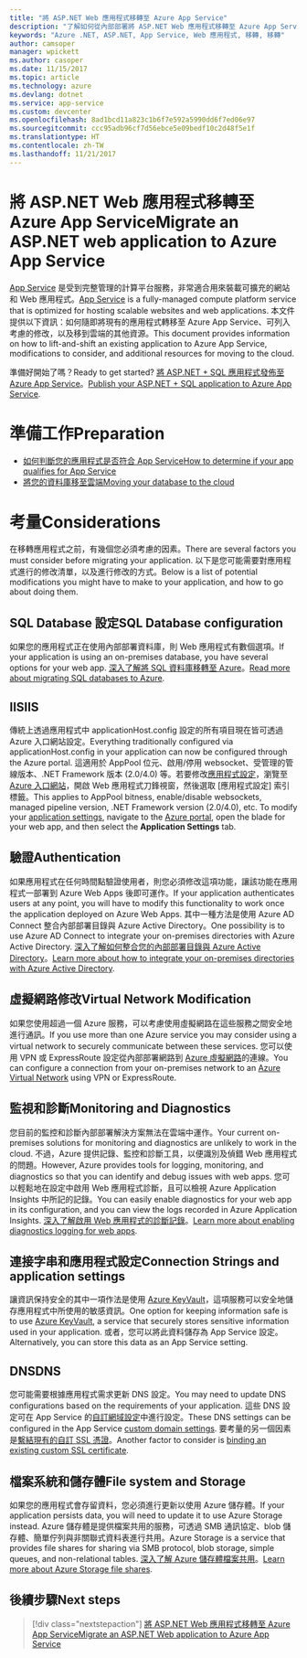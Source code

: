 ```yaml
---
title: "將 ASP.NET Web 應用程式移轉至 Azure App Service"
description: "了解如何從內部部署將 ASP.NET Web 應用程式移轉至 Azure App Service。"
keywords: "Azure .NET, ASP.NET, App Service, Web 應用程式, 移轉, 移轉"
author: camsoper
manager: wpickett
ms.author: casoper
ms.date: 11/15/2017
ms.topic: article
ms.technology: azure
ms.devlang: dotnet
ms.service: app-service
ms.custom: devcenter
ms.openlocfilehash: 8ad1bcd11a823c1b6f7e592a5990dd6f7ed06e97
ms.sourcegitcommit: ccc95adb96cf7d56ebce5e09bedf10c2d48f5e1f
ms.translationtype: HT
ms.contentlocale: zh-TW
ms.lasthandoff: 11/21/2017
---
```

# <a name="migrate-an-aspnet-web-application-to-azure-app-service"></a><span data-ttu-id="80183-104">將 ASP.NET Web 應用程式移轉至 Azure App Service</span><span class="sxs-lookup"><span data-stu-id="80183-104">Migrate an ASP.NET web application to Azure App Service</span></span>

<span data-ttu-id="80183-105">[App Service](https://docs.microsoft.com/azure/app-service/app-service-web-overview#why-use-web-apps) 是受到完整管理的計算平台服務，非常適合用來裝載可擴充的網站和 Web 應用程式。</span><span class="sxs-lookup"><span data-stu-id="80183-105">[App Service](https://docs.microsoft.com/azure/app-service/app-service-web-overview#why-use-web-apps) is a fully-managed compute platform service that is optimized for hosting scalable websites and web applications.</span></span> <span data-ttu-id="80183-106">本文件提供以下資訊：如何隨即將現有的應用程式轉移至 Azure App Service、可列入考慮的修改，以及移到雲端的其他資源。</span><span class="sxs-lookup"><span data-stu-id="80183-106">This document provides information on how to lift-and-shift an existing application to Azure App Service, modifications to consider, and additional resources for moving to the cloud.</span></span>

<span data-ttu-id="80183-107">準備好開始了嗎？</span><span class="sxs-lookup"><span data-stu-id="80183-107">Ready to get started?</span></span> <span data-ttu-id="80183-108">[將 ASP.NET + SQL 應用程式發佈至 Azure App Service](https://go.microsoft.com/fwlink/?linkid=863214)。</span><span class="sxs-lookup"><span data-stu-id="80183-108">[Publish your ASP.NET + SQL application to Azure App Service](https://go.microsoft.com/fwlink/?linkid=863214).</span></span>

# <a name="preparation"></a><span data-ttu-id="80183-109">準備工作</span><span class="sxs-lookup"><span data-stu-id="80183-109">Preparation</span></span>   
* [<span data-ttu-id="80183-110">如何判斷您的應用程式是否符合 App Service</span><span class="sxs-lookup"><span data-stu-id="80183-110">How to determine if your app qualifies for App Service</span></span>](https://azure.microsoft.com/downloads/migration-assistant/)
* [<span data-ttu-id="80183-111">將您的資料庫移至雲端</span><span class="sxs-lookup"><span data-stu-id="80183-111">Moving your database to the cloud</span></span>](https://go.microsoft.com/fwlink/?linkid=863217)

# <a name="considerations"></a><span data-ttu-id="80183-112">考量</span><span class="sxs-lookup"><span data-stu-id="80183-112">Considerations</span></span>
<span data-ttu-id="80183-113">在移轉應用程式之前，有幾個您必須考慮的因素。</span><span class="sxs-lookup"><span data-stu-id="80183-113">There are several factors you must consider before migrating your application.</span></span> <span data-ttu-id="80183-114">以下是您可能需要對應用程式進行的修改清單，以及進行修改的方式。</span><span class="sxs-lookup"><span data-stu-id="80183-114">Below is a list of potential modifications you might have to make to your application, and how to go about doing them.</span></span>

## <a name="sql-database-configuration"></a><span data-ttu-id="80183-115">SQL Database 設定</span><span class="sxs-lookup"><span data-stu-id="80183-115">SQL Database configuration</span></span>
<span data-ttu-id="80183-116">如果您的應用程式正在使用內部部署資料庫，則 Web 應用程式有數個選項。</span><span class="sxs-lookup"><span data-stu-id="80183-116">If your application is using an on-premises database, you have several options for your web app.</span></span> <span data-ttu-id="80183-117">[深入了解將 SQL 資料庫移轉至 Azure](https://go.microsoft.com/fwlink/?linkid=863217)。</span><span class="sxs-lookup"><span data-stu-id="80183-117">[Read more about migrating SQL databases to Azure](https://go.microsoft.com/fwlink/?linkid=863217).</span></span>

## <a name="iis"></a><span data-ttu-id="80183-118">IIS</span><span class="sxs-lookup"><span data-stu-id="80183-118">IIS</span></span>
<span data-ttu-id="80183-119">傳統上透過應用程式中 applicationHost.config 設定的所有項目現在皆可透過 Azure 入口網站設定。</span><span class="sxs-lookup"><span data-stu-id="80183-119">Everything traditionally configured via applicationHost.config in your application can now be configured through the Azure portal.</span></span> <span data-ttu-id="80183-120">這適用於 AppPool 位元、啟用/停用 websocket、受管理的管線版本、.NET Framework 版本 (2.0/4.0) 等。若要修改[應用程式設定](https://docs.microsoft.com/en-us/azure/app-service/web-sites-configure)，瀏覽至 [Azure 入口網站](https://portal.azure.com)，開啟 Web 應用程式刀鋒視窗，然後選取 [應用程式設定] 索引標籤。</span><span class="sxs-lookup"><span data-stu-id="80183-120">This applies to AppPool bitness, enable/disable websockets, managed pipeline version, .NET Framework version (2.0/4.0), etc. To modify your [application settings](https://docs.microsoft.com/en-us/azure/app-service/web-sites-configure), navigate to the [Azure portal](https://portal.azure.com), open the blade for your web app, and then select the **Application Settings** tab.</span></span>

## <a name="authentication"></a><span data-ttu-id="80183-121">驗證</span><span class="sxs-lookup"><span data-stu-id="80183-121">Authentication</span></span>
<span data-ttu-id="80183-122">如果應用程式在任何時間點驗證使用者，則您必須修改這項功能，讓該功能在應用程式一部署到 Azure Web Apps 後即可運作。</span><span class="sxs-lookup"><span data-stu-id="80183-122">If your application authenticates users at any point, you will have to modify this functionality to work once the application deployed on Azure Web Apps.</span></span> <span data-ttu-id="80183-123">其中一種方法是使用 Azure AD Connect 整合內部部署目錄與 Azure Active Directory。</span><span class="sxs-lookup"><span data-stu-id="80183-123">One possibility is to use Azure AD Connect to integrate your on-premises directories with Azure Active Directory.</span></span> <span data-ttu-id="80183-124">[深入了解如何整合您的內部部署目錄與 Azure Active Directory](https://docs.microsoft.com/azure/active-directory/connect/active-directory-aadconnect)。</span><span class="sxs-lookup"><span data-stu-id="80183-124">[Learn more about how to integrate your on-premises directories with Azure Active Directory](https://docs.microsoft.com/azure/active-directory/connect/active-directory-aadconnect).</span></span>

## <a name="virtual-network-modification"></a><span data-ttu-id="80183-125">虛擬網路修改</span><span class="sxs-lookup"><span data-stu-id="80183-125">Virtual Network Modification</span></span>
<span data-ttu-id="80183-126">如果您使用超過一個 Azure 服務，可以考慮使用虛擬網路在這些服務之間安全地進行通訊。</span><span class="sxs-lookup"><span data-stu-id="80183-126">If you use more than one Azure service you may consider using a virtual network to securely communicate between these services.</span></span> <span data-ttu-id="80183-127">您可以使用 VPN 或 ExpressRoute 設定從內部部署網路到 [Azure 虛擬網路](https://docs.microsoft.com/en-us/azure/app-service/web-sites-integrate-with-vnet)的連線。</span><span class="sxs-lookup"><span data-stu-id="80183-127">You can configure a connection from your on-premises network to an [Azure Virtual Network](https://docs.microsoft.com/en-us/azure/app-service/web-sites-integrate-with-vnet) using VPN or ExpressRoute.</span></span>

## <a name="monitoring-and-diagnostics"></a><span data-ttu-id="80183-128">監視和診斷</span><span class="sxs-lookup"><span data-stu-id="80183-128">Monitoring and Diagnostics</span></span>
<span data-ttu-id="80183-129">您目前的監控和診斷內部部署解決方案無法在雲端中運作。</span><span class="sxs-lookup"><span data-stu-id="80183-129">Your current on-premises solutions for monitoring and diagnostics are unlikely to work in the cloud.</span></span> <span data-ttu-id="80183-130">不過，Azure 提供記錄、監控和診斷工具，以便識別及偵錯 Web 應用程式的問題。</span><span class="sxs-lookup"><span data-stu-id="80183-130">However, Azure provides tools for logging, monitoring, and diagnostics so that you can identify and debug issues with web apps.</span></span> <span data-ttu-id="80183-131">您可以輕鬆地在設定中啟用 Web 應用程式診斷，且可以檢視 Azure Application Insights 中所記的記錄。</span><span class="sxs-lookup"><span data-stu-id="80183-131">You can easily enable diagnostics for your web app in its configuration, and you can view the logs recorded in Azure Application Insights.</span></span> <span data-ttu-id="80183-132">[深入了解啟用 Web 應用程式的診斷記錄](https://docs.microsoft.com/azure/app-service/web-sites-enable-diagnostic-log)。</span><span class="sxs-lookup"><span data-stu-id="80183-132">[Learn more about enabling diagnostics logging for web apps](https://docs.microsoft.com/azure/app-service/web-sites-enable-diagnostic-log).</span></span>

## <a name="connection-strings-and-application-settings"></a><span data-ttu-id="80183-133">連接字串和應用程式設定</span><span class="sxs-lookup"><span data-stu-id="80183-133">Connection Strings and application settings</span></span>
<span data-ttu-id="80183-134">讓資訊保持安全的其中一項作法是使用 [Azure KeyVault](https://docs.microsoft.com/azure/key-vault/)，這項服務可以安全地儲存應用程式中所使用的敏感資訊。</span><span class="sxs-lookup"><span data-stu-id="80183-134">One option for keeping information safe is to use [Azure KeyVault](https://docs.microsoft.com/azure/key-vault/), a service that securely stores sensitive information used in your application.</span></span> <span data-ttu-id="80183-135">或者，您可以將此資料儲存為 App Service 設定。</span><span class="sxs-lookup"><span data-stu-id="80183-135">Alternatively, you can store this data as an App Service setting.</span></span>

## <a name="dns"></a><span data-ttu-id="80183-136">DNS</span><span class="sxs-lookup"><span data-stu-id="80183-136">DNS</span></span>
<span data-ttu-id="80183-137">您可能需要根據應用程式需求更新 DNS 設定。</span><span class="sxs-lookup"><span data-stu-id="80183-137">You may need to update DNS configurations based on the requirements of your application.</span></span> <span data-ttu-id="80183-138">這些 DNS 設定可在 App Service 的[自訂網域設定](https://docs.microsoft.com/azure/app-service/app-service-web-tutorial-custom-domain)中進行設定。</span><span class="sxs-lookup"><span data-stu-id="80183-138">These DNS settings can be configured in the App Service [custom domain settings](https://docs.microsoft.com/azure/app-service/app-service-web-tutorial-custom-domain).</span></span> <span data-ttu-id="80183-139">要考量的另一個因素是[繫結現有的自訂 SSL 憑證](https://docs.microsoft.com/en-us/azure/app-service/app-service-web-tutorial-custom-ssl)。</span><span class="sxs-lookup"><span data-stu-id="80183-139">Another factor to consider is [binding an existing custom SSL certificate](https://docs.microsoft.com/en-us/azure/app-service/app-service-web-tutorial-custom-ssl).</span></span>

## <a name="file-system-and-storage"></a><span data-ttu-id="80183-140">檔案系統和儲存體</span><span class="sxs-lookup"><span data-stu-id="80183-140">File system and Storage</span></span>
<span data-ttu-id="80183-141">如果您的應用程式會存留資料，您必須進行更新以使用 Azure 儲存體。</span><span class="sxs-lookup"><span data-stu-id="80183-141">If your application persists data, you will need to update it to use Azure Storage instead.</span></span> <span data-ttu-id="80183-142">Azure 儲存體是提供檔案共用的服務，可透過 SMB 通訊協定、blob 儲存體、簡單佇列與非關聯式資料表進行共用。</span><span class="sxs-lookup"><span data-stu-id="80183-142">Azure Storage is a service that provides file shares for sharing via SMB protocol, blob storage, simple queues, and non-relational tables.</span></span> <span data-ttu-id="80183-143">[深入了解 Azure 儲存體檔案共用](https://docs.microsoft.com/azure/storage/files/storage-files-introduction)。</span><span class="sxs-lookup"><span data-stu-id="80183-143">[Learn more about Azure Storage file shares](https://docs.microsoft.com/azure/storage/files/storage-files-introduction).</span></span>

## <a name="next-steps"></a><span data-ttu-id="80183-144">後續步驟</span><span class="sxs-lookup"><span data-stu-id="80183-144">Next steps</span></span>

> [!div class="nextstepaction"]
> [<span data-ttu-id="80183-145">將 ASP.NET Web 應用程式移轉至 Azure App Service</span><span class="sxs-lookup"><span data-stu-id="80183-145">Migrate an ASP.NET Web application to Azure App Service</span></span>](https://aka.ms/azure-webapp-migrate)
